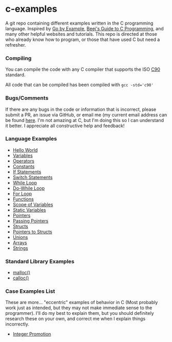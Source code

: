 # c-examples
A git repo containing different examples written in the C programming language. Inspired by [Go by Example](https://gobyexample.com/), [Beej's Guide to C Programming](https://beej.us/guide/bgc/html/multi/index.html), and many other helpful websites and tutorials. This repo is directed at those who already know how to program, or those that have used C but need a refresher.

### Compiling

You can compile the code with any C compiler that supports the ISO [C90](https://www.pdf-archive.com/2014/10/02/ansi-iso-9899-1990-1/ansi-iso-9899-1990-1.pdf) standard.

All code that can be compiled has been compiled with `gcc -std='c90'`

### Bugs/Comments

If there are any bugs in the code or information that is incorrect, please submit a PR, an issue via GitHub, or email me (my current email address can be found [here](https://www.coltonhurst.com/). I'm not amazing at C, but I'm doing this so I can understand it better. I appreciate all constructive help and feedback!

### Language Examples

- [Hello World](/lang-examples/hello-world.c)
- [Variables](/lang-examples/variables.c)
- [Operators](/lang-examples/operators.c)
- [Constants](/lang-examples/constants.c)
- [If Statements](/lang-examples/if-statements.c)
- [Switch Statements](/lang-examples/switch-statements.c)
- [While Loop](/lang-examples/while-loop.c)
- [Do-While Loop](/lang-examples/do-while-loop.c)
- [For Loop](/lang-examples/for-loop.c)
- [Functions](/lang-examples/functions.c)
- [Scope of Variables](/lang-examples/scope.c)
- [Static Variables](/lang-examples/static-variables.c)
- [Pointers](/lang-examples/pointers.c)
- [Passing Pointers](/lang-examples/passing-pointers.c)
- [Structs](/lang-examples/structs.c)
- [Pointers to Structs](/lang-examples/pointer-to-struct.c)
- [Unions](/lang-examples/union.c)
- [Arrays](/lang-examples/arrays.c)
- [Strings](/lang-examples/strings.c)

### Standard Library Examples

- [malloc()](/libc-examples/malloc.c)
- [calloc()](/libc-examples/calloc.c)

### Case Examples List

These are more... "eccentric" examples of behavior in C (Most probably work just as intended, but they may not make immediate sense to the programmer). I'll do my best to explain them, but you should definitely research these on your own, and correct me when I explain things incorrectly.

- [Integer Promotion](/case-examples/integer-promotion.c)
